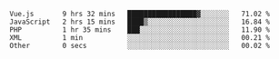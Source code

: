 <!--START_SECTION:waka-->

```text
Vue.js       9 hrs 32 mins   █████████████████▓░░░░░░░   71.02 %
JavaScript   2 hrs 15 mins   ████▒░░░░░░░░░░░░░░░░░░░░   16.84 %
PHP          1 hr 35 mins    ███░░░░░░░░░░░░░░░░░░░░░░   11.90 %
XML          1 min           ░░░░░░░░░░░░░░░░░░░░░░░░░   00.21 %
Other        0 secs          ░░░░░░░░░░░░░░░░░░░░░░░░░   00.02 %
```

<!--END_SECTION:waka-->
